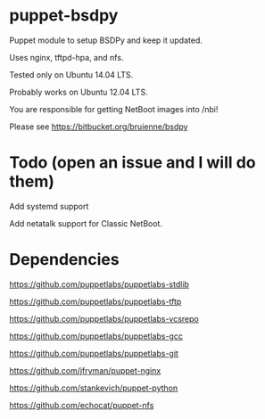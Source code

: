 puppet-bsdpy
=====

Puppet module to setup BSDPy and keep it updated.

Uses nginx, tftpd-hpa, and nfs.

Tested only on Ubuntu 14.04 LTS.

Probably works on Ubuntu 12.04 LTS.

You are responsible for getting NetBoot images into /nbi!

Please see https://bitbucket.org/bruienne/bsdpy

Todo (open an issue and I will do them)
======
  Add systemd support
  
  Add netatalk support for Classic NetBoot.

Dependencies
====

https://github.com/puppetlabs/puppetlabs-stdlib

https://github.com/puppetlabs/puppetlabs-tftp

https://github.com/puppetlabs/puppetlabs-vcsrepo

https://github.com/puppetlabs/puppetlabs-gcc

https://github.com/puppetlabs/puppetlabs-git

https://github.com/jfryman/puppet-nginx

https://github.com/stankevich/puppet-python

https://github.com/echocat/puppet-nfs
